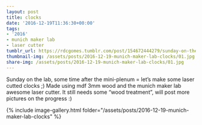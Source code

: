 ```yaml
---
layout: post
title: clocks
date: '2016-12-19T11:36:30+00:00'
tags:
- '2016'
- munich maker lab
- laser cutter
tumblr_url: https://rdcgomes.tumblr.com/post/154672444279/sunday-on-the-lab-some-time-after-the-mini-plenum
thumbnail-img: /assets/posts/2016-12-19-munich-maker-lab-clocks/01.jpg
share-img: /assets/posts/2016-12-19-munich-maker-lab-clocks/01.jpg
---
```


Sunday on the lab, some time after the mini-plenum = let’s make some laser cutted clocks ;)
Made using mdf 3mm wood and the munich maker lab awesome laser cutter. It still needs some “wood treatment”, will post more pictures on the progress :)

{% include image-gallery.html folder="/assets/posts/2016-12-19-munich-maker-lab-clocks" %}
